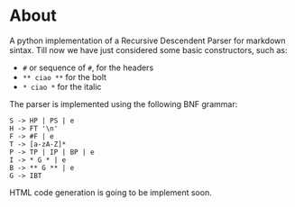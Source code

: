 # About
A python implementation of a Recursive Descendent Parser for markdown sintax. 
Till now we have just considered some basic constructors, such as: 
- `#` or sequence of `#`, for the headers
- `** ciao **` for the bolt
- `* ciao *` for the italic

The parser is implemented using the following BNF grammar:
```
S -> HP | PS | e
H -> FT '\n'
F -> #F | e
T -> [a-zA-Z]*
P -> TP | IP | BP | e
I -> * G * | e
B -> ** G ** | e
G -> IBT
```
HTML code generation is going to be implement soon.
